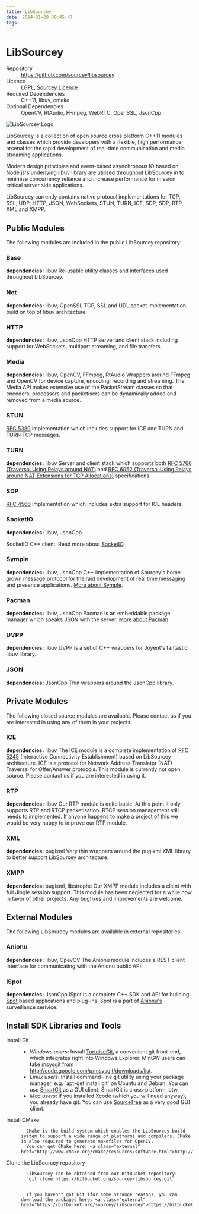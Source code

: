 ```yaml
---
title: LibSourcey
date: 2014-01-29 00:45:47
tags: 
---
```

# LibSourcey

<div class="status">    
  <dl>
    <dt>Repository</dt>
    <dd>
      <a class="external" href="https://github.com/sourcey/libsourcey">https://github.com/sourcey/libsourcey</a>
      <!--<a class="external" href="https://bitbucket.org/sourcey/libsourcey">https://bitbucket.org/sourcey/libsourcey</a>-->
    </dd>     
    <dt>Licence</dt>
    <dd>
      LGPL, <a href="/licence">Sourcey Licence</a>
    </dd>     
    <dt>Required Dependencies</dt>
    <dd>
      C++11, libuv, cmake
    </dd>       
    <dt>Optional Dependencies</dt>
    <dd>
      OpenCV, RtAudio, FFmpeg, WebRTC, OpenSSL, JsonCpp
    </dd>
  </dl>           
</div>  
  
  
<img src="/images/libsourcey-logo-120.png" title="LibSourcey Logo" alt="LibSourcey Logo" class="logo alignleft" />  
 
LibSourcey is a collection of open source cross platform C++11 modules and classes which provide developers with a flexible, high performance arsenal for the rapid development of real-time communication and media streaming applications. 

Modern design principles and event-based asynchronous IO based on Node.js's underlying libuv library are utilised throughout LibSourcey in to minimise concurrency reliance and increase performance for mission critical server side applications.

LibSourcey currently contains native protocol implementations for TCP, SSL, UDP, HTTP, JSON, WebSockets, STUN, TURN, ICE, SDP, SDP, RTP, XML and XMPP.

<!--
has been completely ported to C++11, and 
LibSourcey was been used in private production by Sourcey since 2005, and was open sourced in 2013 under the LGPL licence to promote development in the field of web media for a new era of web applications. Since version 0.92, 
 LibSourcey in an open source library which includes components and modules for the primary purpose of facilitating communication between cross platform native and browser based web applications. 
-->
 

## Public Modules

The following modules are included in the public LibSourcey repository:
 
### Base 
**dependencies:** libuv
Re-usable utility classes and interfaces used throughout LibSourcey.

### Net
**dependencies:** libuv, OpenSSL
TCP, SSL and UDL socket implementation build on top of libuv architecture.

### HTTP
**dependencies:** libuv, JsonCpp
HTTP server and client stack including support for WebSockets, multipart streaming, and file transfers.        
    
### Media
**dependencies:** libuv, OpenCV, FFmpeg, RtAudio
Wrappers around FFmpeg and OpenCV for device capture, encoding, recording and streaming. The Media API makes extensive use of the PacketStream classes so that encoders, processors and packetisers can be dynamically added and removed from a media source.             

### STUN
<a href="http://tools.ietf.org/rfc/rfc5389">RFC 5389</a> implementation which includes support for ICE and TURN and TURN TCP messages. 

### TURN
**dependencies:** libuv
Server and client stack which supports both <a href="http://tools.ietf.org/rfc/rfc5766">RFC 5766 (Traversal Using Relays around NAT)</a> and <a href="http://tools.ietf.org/rfc/rfc6062">RFC 6062 (Traversal Using Relays around NAT Extensions for TCP Allocations)</a> specifications. 

### SDP
<a href="http://tools.ietf.org/rfc/rfc4566">RFC 4566</a> implementation which includes extra support for ICE headers. 
  
### SocketIO
**dependencies:** libuv, JsonCpp

SocketIO C++ client. Read more about <a href="http://socket.io">SocketIO</a>. 

### Symple
**dependencies:** libuv, JsonCpp
C++ implementation of Sourcey's home grown message protocol for the raid development of real time messaging and presence applications. <a href="/symple">More about Symple</a>. 

### Pacman
**dependencies:** libuv, JsonCpp
Pacman is an embeddable package manager which speaks JSON with the server. <a href="/pacman">More about Pacman</a>.    

### UVPP
**dependencies:** libuv
UVPP is a set of C++ wrappers for Joyent's fantastic libuv library. 

### JSON
**dependencies:** JsonCpp
Thin wrappers around the JsonCpp library. 
  
## Private Modules

The following closed source modules are available.
Please contact us if you are interested in using any of them in your projects.

### ICE
**dependencies:** libuv
The ICE module is a complete implementation of <a href="http://tools.ietf.org/html/rfc5245">RFC 5245</a> (Interactive Connectivity Establishment) based on LibSourcey architecture.
ICE is a protocol for Network Address Translator (NAT) Traversal for Offer/Answer protocols.
This module is currently not open source. Please contact us if you are interested in using it.

### RTP
**dependencies:** libuv
Our RTP module is quite basic. At this point it only supports RTP and RTCP packetisation. RTCP session management still needs to implemented.
If anyone happens to make a project of this we would be very happy to improve our RTP module. 

### XML
**dependencies:** pugixml
Very thin wrappers around the pugixml XML library to better support LibSourcey architecture.
    
### XMPP
**dependencies:** pugixml, libstrophe
Our XMPP module includes a client with full Jingle session support. 
This module has been neglected for a while now in favor of other projects. 
Any bugfixes and improvements are welcome.  

## External Modules

The following LibSourcey modules are available in external repositories. 

### Anionu
**dependencies:** libuv, OpevCV
The Anionu module includes a REST client interface for communicating with the Anionu public API.        

### ISpot
**dependencies:** JsonCpp
ISpot is a complete C++ SDK and API for building <a href="http://anionu.com/spot">Spot</a> based applications and plug-ins. 
Spot is a part of <a href="http://anionu.com/spot">Anionu's</a> surveillance serivice.

## Install SDK Libraries and Tools

<dl>
  <dt>Install Git</dt>
  <dd>
    <ul>
      <li><em>Windows users</em>: Install <a href="http://code.google.com/p/tortoisegit/" class="external">TortoiseGit</a>, a convenient git front-end, which integrates right into Windows Explorer. MinGW users can take msysgit from <a class="external" href="http://code.google.com/p/msysgit/downloads/list">http://code.google.com/p/msysgit/downloads/list</a>.</li>
      <li><em>Linux users</em>: Install command-line git utility using your package manager, e.g. `apt-get install git` on Ubuntu and Debian. You can use <a href="http://www.syntevo.com/smartgithg/index.html" class="external">SmartGit</a> as a GUI client. SmartGit is cross-platform, btw.</li>
      <li><em>Mac users</em>: If you installed Xcode (which you will need anyway), you already have git. You can use <a href="http://www.sourcetreeapp.com/" class="external">SourceTree</a> as a very good GUI client.</li>
    </ul>
  </dd>

  <dt>Install CMake</dt>
  <dd>
    
      CMake is the build system which enables the LibSourcey build system to support a wide range of platforms and compilers. CMake is also required to generate makefiles for OpenCV.
      You can get CMake here: <a class="external" href="http://www.cmake.org/cmake/resources/software.html">http://www.cmake.org/cmake/resources/software.html</a>
    
  </dd>

  <dt>Clone the LibSourcey repository</dt>
  <dd> 
    
      LibSourcey can be obtained from our BitBucket repository:
      `git clone https://bitbucket.org/sourcey/libsourcey.git`
     
    
      If you haven't got Git (for some strange reason), you can download the packages here: <a class="external" href="https://bitbucket.org/sourcey/libsourcey">https://bitbucket.org/sourcey/libsourcey</a>
    
  </dd>
</dl>
